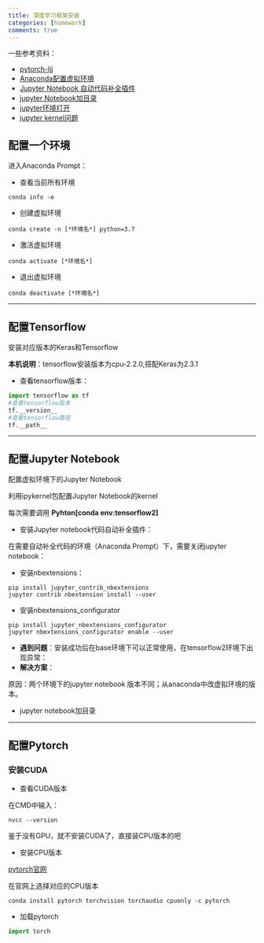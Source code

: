 ```yaml
---
title: 深度学习框架安装
categories: [homework]
comments: true
---
```


一些参考资料：
+ [pytorch-ljj](https://github.com/info-ruc/Web-20)
+ [Anaconda配置虚拟环境](https://zhuanlan.zhihu.com/p/94744929)
+ [Jupyter Notebook 自动代码补全插件](https://blog.csdn.net/weixin_37595559/article/details/81540482)
+ [jupyter Notebook加目录](https://cloud.tencent.com/developer/article/1407815#:~:text=%E5%90%AF%E5%8A%A8%20Jupyter%20Notebook%EF%BC%8C%E5%BC%80%E5%90%AF%E7%9B%AE%E5%BD%95%20%20%E4%B8%8A%E9%9D%A2%E4%B8%A4%E4%B8%AA%E6%AD%A5%E9%AA%A4%E9%83%BD%E6%B2%A1%E6%8A%A5%E9%94%99%E5%90%8E%EF%BC%8C%E5%90%AF%E5%8A%A8%20Jupyter%20Notebook%EF%BC%8C%E4%B8%8A%E9%9D%A2%E9%80%89%E9%A1%B9%E6%A0%8F%E4%BC%9A%E5%87%BA%E7%8E%B0%20Nbextensions,Jupyter%20Lab%20%E7%9A%84%20GitHub%20%E3%80%82.%20%E6%9C%AC%E6%96%87%E5%8F%82%E4%B8%8E%20%E8%85%BE%E8%AE%AF%E4%BA%91%E8%87%AA%E5%AA%92%E4%BD%93%E5%88%86%E4%BA%AB%E8%AE%A1%E5%88%92%20%EF%BC%8C%E6%AC%A2%E8%BF%8E%E6%AD%A3%E5%9C%A8%E9%98%85%E8%AF%BB%E7%9A%84%E4%BD%A0%E4%B9%9F%E5%8A%A0%E5%85%A5%EF%BC%8C%E4%B8%80%E8%B5%B7%E5%88%86%E4%BA%AB%E3%80%82.)
+ [jupyter环境打开](https://blog.csdn.net/weixin_43682519/article/details/109852577)
+ [jupyter kernel问题](https://blog.csdn.net/weixin_43682519/article/details/109852577)
## 配置一个环境

进入Anaconda Prompt：

+ 查看当前所有环境

```shell
conda info -e
```
+ 创建虚拟环境

```shell
conda create -n [*环境名*] python=3.7
```
+ 激活虚拟环境

```shell
conda activate [*环境名*]
```

+ 退出虚拟环境

```shell
conda deactivate [*环境名*]
```
---
## 配置Tensorflow

安装对应版本的Keras和Tensorflow

**本机说明**：tensorflow安装版本为cpu-2.2.0,搭配Keras为2.3.1

+ 查看tensorflow版本：

```python
import tensorflow as tf
#查看tensorflow版本
tf.__version__
#查看tensorflow路径
tf.__path__
```

---
## 配置Jupyter Notebook

配置虚拟环境下的Jupyter Notebook

利用ipykernel包配置Jupyter Notebook的kernel

每次需要调用 **Pyhton[conda env:tensorflow2]**

+ 安装Jupyter notebook代码自动补全插件：

在需要自动补全代码的环境（Anaconda Prompt）下，需要关闭jupyter notebook：

+ 安装nbextensions：

```shell
pip install jupyter_contrib_nbextensions
jupyter contrib nbextension install --user
```
+ 安装nbextensions_configurator

```shell
pip install jupyter_nbextensions_configurator
jupyter nbextensions_configurator enable --user
```

+ **遇到问题**：安装成功后在base环境下可以正常使用，在tensorflow2环境下出现异常：
+ **解决方案**：

原因：两个环境下的jupyter notebook 版本不同；从anaconda中改虚拟环境的版本。

+ jupyter notebook加目录


---
## 配置Pytorch

### 安装CUDA
+ 查看CUDA版本

在CMD中输入：
```shell
nvcc --version
```
鉴于没有GPU，就不安装CUDA了，直接装CPU版本的吧

+ 安装CPU版本

[pytorch官网](https://pytorch.org/)

在官网上选择对应的CPU版本

```shell
conda install pytorch torchvision torchaudio cpuonly -c pytorch
```

+ 加载pytorch

```python
import torch
```
